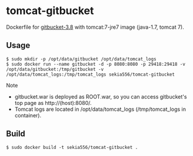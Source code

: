 # tomcat-gitbucket

Dockerfile for [gitbucket-3.8](https://github.com/takezoe/gitbucket) with tomcat:7-jre7 image (java-1.7, tomcat 7).

## Usage

```
$ sudo mkdir -p /opt/data/gitbucket /opt/data/tomcat_logs
$ sudo docker run --name gitbucket -d -p 8080:8080 -p 29418:29418 -v /opt/data/gitbucket:/tmp/gitbucket -v /opt/data/tomcat_logs:/tmp/tomcat_logs sekia556/tomcat-gitbucket
```

Note
- gitbucket.war is deployed as ROOT.war, so you can access gitbucket's top page as http://(host):8080/.
- Tomcat logs are located in /opt/data/tomcat_logs (/tmp/tomcat_logs in container).

## Build

```
$ sudo docker build -t sekia556/tomcat-gitbucket .
```

